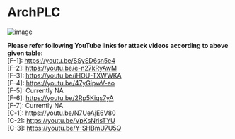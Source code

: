 # ArchPLC
![image](https://user-images.githubusercontent.com/102813392/161282691-55d8157d-d184-4af9-9429-02aa3a1743a4.png)

**Please refer following YouTube links for attack videos according to above given table:** </br>
[F-1]: https://youtu.be/SSySD6sn5e4 </br>
[F-2]: https://youtu.be/e-n27kRyAwM </br>
[F-3]: https://youtu.be/iHOU-TXWWKA </br>
[F-4]: https://youtu.be/47yGipwV-ao </br>
[F-5]: Currently NA </br>
[F-6]: https://youtu.be/2Rp5Kiqs7yA </br>
[F-7]: Currently NA </br>
[C-1]: https://youtu.be/N7UeAjE6V80 </br>
[C-2]: https://youtu.be/VpKsNrisTYU </br>
[C-3]: https://youtu.be/Y-SHBmU7U5Q </br>
